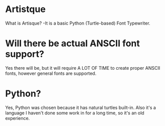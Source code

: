 Artistque
=========
What is Artisque?
  -It is a basic Python (Turtle-based) Font Typewriter.
  
Will there be actual ANSCII font support?
=========================================
Yes there will be, but it will require A LOT OF TIME to create proper ANSCII fonts, however general fonts are supported.

Python?
=======
Yes, Python was chosen because it has natural turtles built-in. Also it's a language I haven't done some work in for a long time, so it's an old experience.
